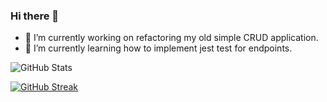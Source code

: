 ### Hi there 👋

<!--
**mustafasaif/mustafasaif** is a ✨ _special_ ✨ repository because its `README.md` (this file) appears on your GitHub profile.

Here are some ideas to get you started:

- 🔭 I’m currently working on ...
- 🌱 I’m currently learning ...
- 👯 I’m looking to collaborate on ...
- 🤔 I’m looking for help with ...
- 💬 Ask me about ...
- 📫 How to reach me: ...
- 😄 Pronouns: ...
- ⚡ Fun fact: ...
-->

- 🔭 I’m currently working on refactoring my old simple CRUD application.
- 🌱 I’m currently learning how to implement jest test for endpoints.

![GitHub Stats](https://github-readme-stats.vercel.app/api?username=mustafasaif&count_private=true&show_icons=true&theme=dracula)

[![GitHub Streak](http://github-readme-streak-stats.herokuapp.com?user=mustafasaif&theme=dracula&date_format=j%20M%5B%20Y%5D&ring=DDDDDD&fire=DD2727)](https://git.io/streak-stats)
